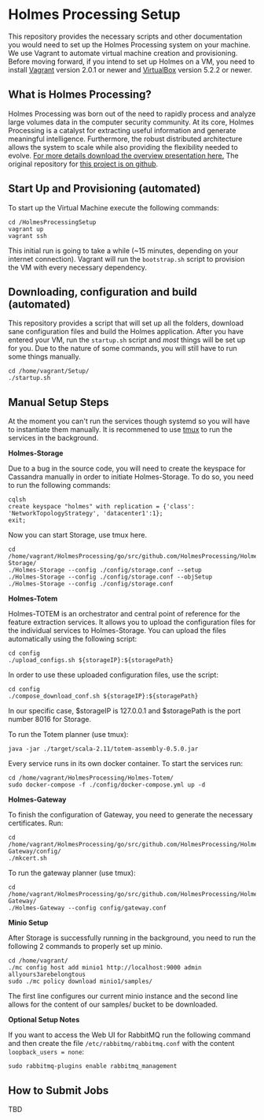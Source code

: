 # Holmes Processing Setup

This repository provides the necessary scripts and other documentation you would need to set up the Holmes Processing system on your machine. We use Vagrant to automate virtual machine creation and provisioning. Before moving forward, if you intend to set up Holmes on a VM, you need to install [Vagrant](https://www.vagrantup.com/intro/getting-started/install.html) version 2.0.1 or newer and [VirtualBox](https://www.virtualbox.org/) version 5.2.2 or newer.

## What is Holmes Processing?

Holmes Processing was born out of the need to rapidly process and analyze large volumes data in the computer security community. At its core, Holmes Processing is a catalyst for extracting useful information and generate meaningful intelligence. Furthermore, the robust distributed architecture allows the system to scale while also providing the flexibility needed to evolve. [For more details download the overview presentation here.](https://www.holmesprocessing.com/downloads/Holmes_Processing_Overview_2017.pdf) The original repository for [this project is on github](https://github.com/HolmesProcessing).

## Start Up and Provisioning (automated)

To start up the Virtual Machine execute the following commands:
```shell
cd /HolmesProcessingSetup
vagrant up
vagrant ssh
```

This initial run is going to take a while (~15 minutes, depending on your internet connection). Vagrant will run the `bootstrap.sh` script to provision the VM with every necessary dependency. 

## Downloading, configuration and build (automated)

This repository provides a script that will set up all the folders, download sane configuration files and build the Holmes application. After you have entered your VM, run the `startup.sh` script and *most* things will be set up for you. Due to the nature of some commands, you will still have to run some things manually.

```shell
cd /home/vagrant/Setup/
./startup.sh
```

## Manual Setup Steps

At the moment you can't run the services though systemd so you will have to instantiate them manually. It is recommened to use [tmux](https://danielmiessler.com/study/tmux/#gs.zZb0q7U) to run the services in the background.

**Holmes-Storage**

Due to a bug in the source code, you will need to create the keyspace for Cassandra manually in order to initiate Holmes-Storage. To do so, you need to run the following commands:

```shell
cqlsh
create keyspace "holmes" with replication = {'class': 'NetworkTopologyStrategy', 'datacenter1':1};
exit;
```

Now you can start Storage, use tmux here.

```shell
cd /home/vagrant/HolmesProcessing/go/src/github.com/HolmesProcessing/Holmes-Storage/
./Holmes-Storage --config ./config/storage.conf --setup
./Holmes-Storage --config ./config/storage.conf --objSetup
./Holmes-Storage --config ./config/storage.conf
```

**Holmes-Totem**

Holmes-TOTEM is an orchestrator and central point of reference for the feature extraction services. It allows you to upload the configuration files for the individual services to Holmes-Storage. You can upload the files automatically using the following script:

```shell
cd config
./upload_configs.sh ${storageIP}:${storagePath}
```

In order to use these uploaded configuration files, use the script:

```shell
cd config
./compose_download_conf.sh ${storageIP}:${storagePath}
```

In our specific case, $storageIP is 127.0.0.1 and $storagePath is the port number 8016 for Storage.

To run the Totem planner (use tmux):
```shell
java -jar ./target/scala-2.11/totem-assembly-0.5.0.jar
```

Every service runs in its own docker container. To start the services run:
```shell
cd /home/vagrant/HolmesProcessing/Holmes-Totem/
sudo docker-compose -f ./config/docker-compose.yml up -d
```

**Holmes-Gateway**

To finish the configuration of Gateway, you need to generate the necessary certificates. Run:
```shell
cd /home/vagrant/HolmesProcessing/go/src/github.com/HolmesProcessing/Holmes-Gateway/config/
./mkcert.sh
```

To run the gateway planner (use tmux):
```shell
cd /home/vagrant/HolmesProcessing/go/src/github.com/HolmesProcessing/Holmes-Gateway/
./Holmes-Gateway --config config/gateway.conf
```

**Minio Setup**

After Storage is successfully running in the background, you need to run the following 2 commands to properly set up minio. 

```shell
cd /home/vagrant/
./mc config host add minio1 http://localhost:9000 admin allyours3arebelongtous
sudo ./mc policy download minio1/samples/
```

The first line configures our current minio instance and the second line allows for the content of our samples/ bucket to be downloaded.

**Optional Setup Notes**

If you want to access the Web UI for RabbitMQ run the following command and then create the file `/etc/rabbitmq/rabbitmq.conf` with the content `loopback_users = none`:

```shell
sudo rabbitmq-plugins enable rabbitmq_management
```

## How to Submit Jobs

TBD




